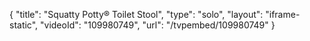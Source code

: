 {
    "title": "Squatty Potty&reg; Toilet Stool",
    "type": "solo",
    "layout": "iframe-static",
    "videoId": "109980749",
    "url": "\/tvpembed\/109980749"
}